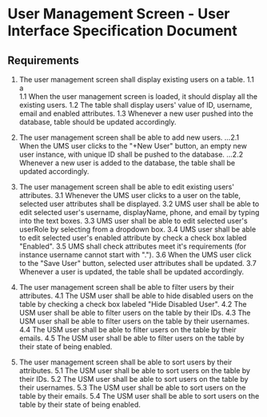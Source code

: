 # User Management Screen - User Interface Specification Document

## Requirements

1. The user management screen shall display existing users on a table.
   1.1 a   
  1.1 When the user management screen is loaded, it should display all the existing users.
  1.2 The table shall display users' value of ID, username, email and enabled attributes.
  1.3 Whenever a new user pushed into the database, table should be updated accordingly.

3. The user management screen shall be able to add new users.
...2.1 When the UMS user clicks to the "+New User" button, an empty new user instance, with unique ID shall be pushed to the database.
...2.2 Whenever a new user is added to the database, the table shall be updated accordingly.

4. The user management screen shall be able to edit existing users' attributes.
3.1 Whenever the UMS user clicks to a user on the table, selected user attributes shall be displayed.
3.2 UMS user shall be able to edit selected user's username, displayName, phone, and email by typing into the text boxes.
3.3 UMS user shall be able to edit selected user's userRole by selecting from a dropdown box.
3.4 UMS user shall be able to edit selected user's enabled attribute by check a check box labled "Enabled".
3.5 UMS shall check attributes meet it's requirements (for instance username cannot start with ".").
3.6 When the UMS user click to the "Save User" button, selected user attributes shall be updated.
3.7 Whenever a user is updated, the table shall be updated accordingly.

5. The user management screen shall be able to filter users by their attributes.
4.1 The USM user shall be able to hide disabled users on the table by checking a check box labeled "Hide Disabled User".
4.2 The USM user shall be able to filter users on the table by their IDs.
4.3 The USM user shall be able to filter users on the table by their usernames.
4.4 The USM user shall be able to filter users on the table by their emails.
4.5 The USM user shall be able to filter users on the table by their state of being enabled.

6. The user management screen shall be able to sort users by their attributes.
5.1 The USM user shall be able to sort users on the table by their IDs.
5.2 The USM user shall be able to sort users on the table by their usernames.
5.3 The USM user shall be able to sort users on the table by their emails.
5.4 The USM user shall be able to sort users on the table by their state of being enabled.
